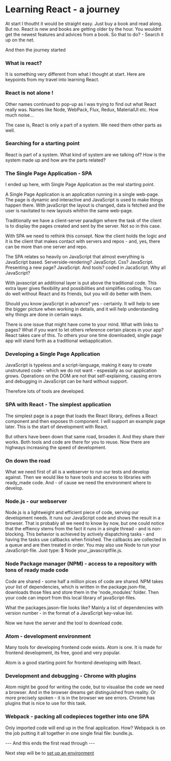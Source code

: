 # Learning React - a journey

At start I thoutht it would be straight easy. Just buy a book and read along. But no.
React is new and books are getting older by the hour. You wouldnt get the newest features and advices from a book.
So that to do? - Search it up on the net.

And then the journey started

### What is react?
It is something very different from what I thought at start. Here are keypoints from my travel into learning React.

### React is not alone !
Other names continued to pop-up as I was trying to find out what React really was. 
Names like Node, WebPack, Flux, Redux, MaterialUI etc. 
How much noise...

The case is, React is only a part of a system. We need them other parts as well. 

### Searching for a starting point
React is part of a system. What kind of system are we talking of? How is the system made up and how are the parts related? 

### The Single Page Application - SPA
I ended up here, with Single Page Application as the real starting point. 

A Single Page Application is an application running in a single web-page. The page is dynamic and interactive 
and JavaScript is used to make things happen there. With javaScript the layout is changed, data is fetched and 
the user is navitated to new layouts whithin the same web-page.

Traditionally we have a client-server paradigm where the task of the client is to display the pages created and
sent by the server. Not so in this case.

With SPA we need to rethink this consept. Now the client holds the logic and it is the client that makes contact 
with servers and repos - and, yes, there can be more than one server and repo.

The SPA relates so heavily on JavaScript that almost everything is JavaScript based. Serverside-rendering? JavaScript.
Css? JavaScript. Presenting a new page? JavaScript. And tools? coded in JacaScript. Why all JavaScript? 

With javascript an additional layer is put above the traditional code. This extra layer gives flexibility and 
possibilities and simplifies coding. You can do well without React and its friends, but you will do better with them.

Should you know javaScript in advance? yes - certainly. It will help to see the bigger picture when working in details, 
and it will help understanding why things are done in certain ways. 

There is one issue that might have come to your mind. What with links to pages? What if you want to let others reference 
certain places in your app? React takes care of this. To others your one time downloaded, single page app will 
stand forth as a traditional webapplication.

### Developing a Single Page Application
JavaScript is typeless and a script-language, making it easy to create unstrutured code - which we do not want -
espesially as our application grows. Operations on the DOM are not that self-explaining, causing errors and debugging 
in JavaScript can be hard without support. 

Therefore lots of tools are developed.

### SPA with React - The simplest application
The simplest page is a page that loads the React library, defines a React component and then exposes th component. 
I will support an example page later.
This is the start of development with React. 

But others have been down that same road, broaden it. And they share their works. Both tools and code are there 
for you to reuse. Now there are highways increasing the speed of development. 

### On down the road
What we need first of all is a webserver to run our tests and develop against. Then we would like to have tools 
and access to libraries with ready_made code. And - of cause we need the environment where to develop.

### Node.js - our webserver
Node.js is a lightweight and efficient piece of code, serving our development needs. It runs our JavaScript code and 
shows the result in a browser. That is probably all we need to know by now, but one could notice that the effiency 
stems from the fact it runs in a single thread - and is non-blocking. This behavior is achieved by actively 
dispatching tasks - and having the tasks use callbacks when finished. The callbacks are collected in a queue and are 
then treated in order. You may also use Node to run your JavaScript-file. Just type: $ Node your_javascriptfile.js.

### Node Package manager (NPM) - access to a repository with tons of ready made code
Code are shared - some half a million pices of code are shared. NPM takes your list of dependencies, which is written 
in the package.json-file, downloads those files and store them in the 'node_modules' folder. 
Then your code can import from this local library of javaScript-files.

What the packages.jason-file looks like? Mainly a list of dependencies with version number - in the format of a JavaScript
key-value list. 

Now we have the server and the tool to download code. 

### Atom - development environment
Many tools for developing frontend code exists. Atom is one. It is made for frontend development, its free, 
good and very popular. 

Atom is a good starting point for frontend developing with React.

### Development and debugging - Chrome with plugins
Atom might be good for writing the code, but to visualise the code we need a browser. And in the browser dreams get 
distinguished from reality. Or more precisely spoken - it is in the browser we see errors. Chrome has plugins that is
nice to use for this task.

### Webpack - packing all codepieces together into one SPA
Only imported code will end up in the final application. How? Webpack is on the job putting it all together in one single 
final file: bundle.js.

--- And this ends the first read through ---

Next step will be to <a href="https://warild.github.io/P2_setup.html"> set up an environment </a>

